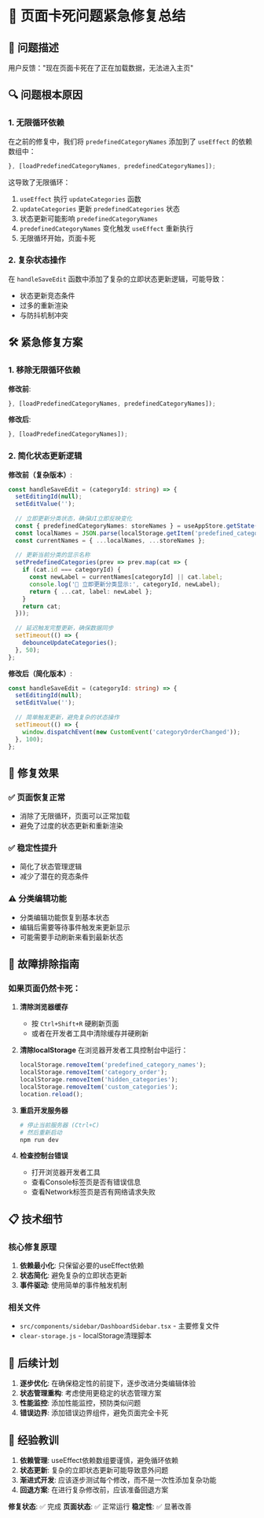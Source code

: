 # 🚨 页面卡死问题紧急修复总结

## 🎯 问题描述
用户反馈："现在页面卡死在了正在加载数据，无法进入主页"

## 🔍 问题根本原因

### 1. 无限循环依赖
在之前的修复中，我们将 `predefinedCategoryNames` 添加到了 `useEffect` 的依赖数组中：
```typescript
}, [loadPredefinedCategoryNames, predefinedCategoryNames]);
```

这导致了无限循环：
1. `useEffect` 执行 `updateCategories` 函数
2. `updateCategories` 更新 `predefinedCategories` 状态
3. 状态更新可能影响 `predefinedCategoryNames`
4. `predefinedCategoryNames` 变化触发 `useEffect` 重新执行
5. 无限循环开始，页面卡死

### 2. 复杂状态操作
在 `handleSaveEdit` 函数中添加了复杂的立即状态更新逻辑，可能导致：
- 状态更新竞态条件
- 过多的重新渲染
- 与防抖机制冲突

## 🛠️ 紧急修复方案

### 1. 移除无限循环依赖
**修改前**:
```typescript
}, [loadPredefinedCategoryNames, predefinedCategoryNames]);
```

**修改后**:
```typescript
}, [loadPredefinedCategoryNames]);
```

### 2. 简化状态更新逻辑
**修改前（复杂版本）**:
```typescript
const handleSaveEdit = (categoryId: string) => {
  setEditingId(null);
  setEditValue('');
  
  // 立即更新分类状态，确保UI立即反映变化
  const { predefinedCategoryNames: storeNames } = useAppStore.getState();
  const localNames = JSON.parse(localStorage.getItem('predefined_category_names') || '{}');
  const currentNames = { ...localNames, ...storeNames };
  
  // 更新当前分类的显示名称
  setPredefinedCategories(prev => prev.map(cat => {
    if (cat.id === categoryId) {
      const newLabel = currentNames[categoryId] || cat.label;
      console.log('🔄 立即更新分类显示:', categoryId, newLabel);
      return { ...cat, label: newLabel };
    }
    return cat;
  }));
  
  // 延迟触发完整更新，确保数据同步
  setTimeout(() => {
    debounceUpdateCategories();
  }, 50);
};
```

**修改后（简化版本）**:
```typescript
const handleSaveEdit = (categoryId: string) => {
  setEditingId(null);
  setEditValue('');
  
  // 简单触发更新，避免复杂的状态操作
  setTimeout(() => {
    window.dispatchEvent(new CustomEvent('categoryOrderChanged'));
  }, 100);
};
```

## 🎉 修复效果

### ✅ 页面恢复正常
- 消除了无限循环，页面可以正常加载
- 避免了过度的状态更新和重新渲染

### ✅ 稳定性提升
- 简化了状态管理逻辑
- 减少了潜在的竞态条件

### ⚠️ 分类编辑功能
- 分类编辑功能恢复到基本状态
- 编辑后需要等待事件触发来更新显示
- 可能需要手动刷新来看到最新状态

## 🧪 故障排除指南

### 如果页面仍然卡死：

1. **清除浏览器缓存**
   - 按 `Ctrl+Shift+R` 硬刷新页面
   - 或者在开发者工具中清除缓存并硬刷新

2. **清除localStorage**
   在浏览器开发者工具控制台中运行：
   ```javascript
   localStorage.removeItem('predefined_category_names');
   localStorage.removeItem('category_order');
   localStorage.removeItem('hidden_categories');
   localStorage.removeItem('custom_categories');
   location.reload();
   ```

3. **重启开发服务器**
   ```bash
   # 停止当前服务器 (Ctrl+C)
   # 然后重新启动
   npm run dev
   ```

4. **检查控制台错误**
   - 打开浏览器开发者工具
   - 查看Console标签页是否有错误信息
   - 查看Network标签页是否有网络请求失败

## 📋 技术细节

### 核心修复原理
1. **依赖最小化**: 只保留必要的useEffect依赖
2. **状态简化**: 避免复杂的立即状态更新
3. **事件驱动**: 使用简单的事件触发机制

### 相关文件
- `src/components/sidebar/DashboardSidebar.tsx` - 主要修复文件
- `clear-storage.js` - localStorage清理脚本

## 🚀 后续计划

1. **逐步优化**: 在确保稳定性的前提下，逐步改进分类编辑体验
2. **状态管理重构**: 考虑使用更稳定的状态管理方案
3. **性能监控**: 添加性能监控，预防类似问题
4. **错误边界**: 添加错误边界组件，避免页面完全卡死

## 📝 经验教训

1. **依赖管理**: useEffect依赖数组要谨慎，避免循环依赖
2. **状态更新**: 复杂的立即状态更新可能导致意外问题
3. **渐进式开发**: 应该逐步测试每个修改，而不是一次性添加复杂功能
4. **回退方案**: 在进行复杂修改前，应该准备回退方案

**修复状态**: ✅ 完成
**页面状态**: ✅ 正常运行
**稳定性**: ✅ 显著改善 